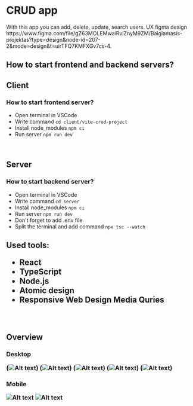 <h1> CRUD app </h1>
  
<p> With this app you can add, delete, update, search users. UX figma design https://www.figma.com/file/gZ63MOLEMwaiRviZnyM9ZM/Baigiamasis-projektas?type=design&node-id=207-2&mode=design&t=uirTFQ7KMFXGv7cs-4.

<br>

<h2> How to start frontend and backend servers?

<br>

<h2>Client
<h3>How to start frontend server?</h3>

- Open terminal in VSCode
- Write command `cd client/vite-crud-project`
- Install node_modules `npm ci`
- Run server `npm run dev`

<br>

<h2>Server
<h3>How to start backend server?</h3>

- Open terminal in VSCode
- Write command `cd server`
- Install node_modules `npm ci`
- Run server `npm run dev`
- Don't forget to add .env file
- Split the terminal and add command `npx tsc --watch`

<h2> Used tools:
  
- React 
- TypeScript
- Node.js
- Atomic design
- Responsive Web Design Media Quries

<br>

<h2> Overview

<h3> Desktop

(![Alt text](assets/image.png))
(![Alt text](assets/image-1.png))
(![Alt text](assets/image-2.png))
(![Alt text](assets/image-3.png))
(![Alt text](assets/image-4.png))

<h3> Mobile

![Alt text](image-5.png)
![Alt text](image-6.png)
